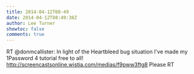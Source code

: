 ```yaml
---
title: 2014-04-12T08-49
date: 2014-04-12T08:49:38Z
author: Lee Turner
showtoc: false
comments: true
---
```


RT @donmcallister: In light of the Heartbleed bug situation I've made my 1Password 4 tutorial free to all! http://screencastsonline.wistia.com/medias/f9pww3ftg8 Please RT

